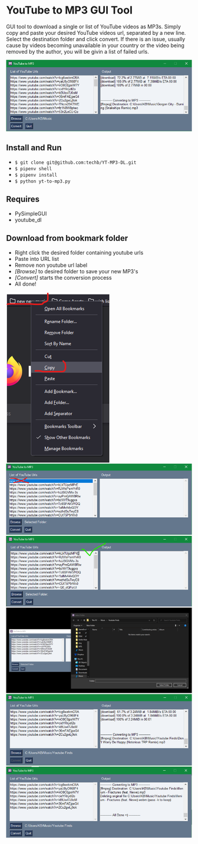 # YouTube to MP3 GUI Tool
GUI tool to download a single or list of YouTube videos as MP3s. Simply copy and paste your desired YouTube videos url, separated by a new line. Select the destination folder and click convert. If there is an issue, usually cause by videos becoming unavailable in your country or the video being removed by the author, you will be givin a list of failed urls.

![App Screenshot](img/screenshot.png)

## Install and Run
- `$ git clone git@github.com:techb/YT-MP3-DL.git`
- `$ pipenv shell`
- `$ pipenv install`
- `$ python yt-to-mp3.py`

## Requires
- PySimpleGUI
- youtube_dl

## Download from bookmark folder
- Right click the desired folder containing youtube urls
- Paste into URL list
- Remove non youtube url label
- _[Browse]_ to desired folder to save your new MP3's
- _[Convert]_ starts the conversion process
- All done!

![Copy Bookmark Folder](img/copy-bookmark.png)
![Remove Header Label in List](img/copy-bookmark2.png)
![Correct list](img/copy-bookmark3.png)
![Browse to folder](img/browse.png)
![Convert](img/usage.png)
![All finished](img/finished.png)

